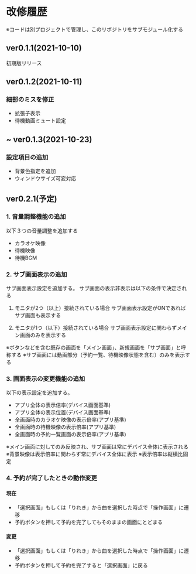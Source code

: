 # 改修履歴

※コードは別プロジェクトで管理し、このリポジトリをサブモジュール化する

## ver0.1.1(2021-10-10)

初期版リリース

## ver0.1.2(2021-10-11)

### 細部のミスを修正

- 拡張子表示
- 待機動画ミュート設定

## ~ ver0.1.3(2021-10-23)

### 設定項目の追加

- 背景色指定を追加
- ウィンドウサイズ可変対応

## ver0.2.1(予定)

### 1. 音量調整機能の追加

以下３つの音量調整を追加する

- カラオケ映像
- 待機映像
- 待機BGM

### 2. サブ画面表示の追加

サブ画面表示設定を追加する。
サブ画面の表示非表示は以下の条件で決定される

1. モニタが2つ（以上）接続されている場合
   サブ画面表示設定がONであればサブ画面も表示する

2. モニタが1つ（以下）接続されている場合
   サブ画面表示設定に関わらずメイン画面のみを表示する 

※ボタンなどを含む既存の画面を「メイン画面」、新規画面を「サブ画面」と呼称する
※サブ画面には動画部分（予約一覧、待機映像状態を含む）のみを表示する

### 3. 画面表示の変更機能の追加

以下の表示設定を追加する。

- アプリ全体の表示倍率(デバイス画面基準)
- アプリ全体の表示位置(デバイス画面基準)
- 全画面時のカラオケ映像の表示倍率(アプリ基準)
- 全画面時の待機映像の表示倍率(アプリ基準)
- 全画面時の予約一覧画面の表示倍率(アプリ基準)

※メイン画面に対してのみ反映され、サブ画面は常にデバイス全体に表示される
※背景映像は表示倍率に関わらず常にデバイス全体に表示
※表示倍率は縦横比固定

### 4. 予約が完了したときの動作変更

#### 現在

- 「選択画面」もしくは「りれき」から曲を選択した時点で「操作画面」に遷移
- 予約ボタンを押して予約を完了してもそのままの画面にとどまる

#### 変更

- 「選択画面」もしくは「りれき」から曲を選択した時点で「操作画面」に遷移
- 予約ボタンを押して予約を完了すると「選択画面」に戻る

